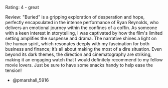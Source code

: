 Rating: 4 - great

Review: "Buried" is a gripping exploration of desperation and hope, perfectly encapsulated in the intense performance of Ryan Reynolds, who delivers an emotional journey within the confines of a coffin. As someone with a keen interest in storytelling, I was captivated by how the film's limited setting amplifies the suspense and drama. The narrative shines a light on the human spirit, which resonates deeply with my fascination for both business and finance; it’s all about making the most of a dire situation. Even beyond its dark themes, the direction and cinematography are striking, making it an engaging watch that I would definitely recommend to my fellow movie lovers. Just be sure to have some snacks handy to help ease the tension! 

- @pmarshall_5916